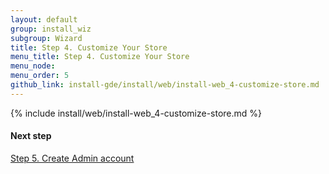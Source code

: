 ```yaml
---
layout: default 
group: install_wiz 
subgroup: Wizard
title: Step 4. Customize Your Store
menu_title: Step 4. Customize Your Store
menu_node: 
menu_order: 5
github_link: install-gde/install/web/install-web_4-customize-store.md
---
```


{% include install/web/install-web_4-customize-store.md %}

#### Next step
<a href="{{ site.gdeurl21 }}install-gde/install/web/install-web_5-create-admin.html">Step 5. Create Admin account</a>
